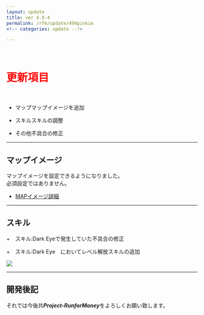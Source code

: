 ```yaml
---
layout: update
title: ver 4.9.4
permalink: /rfm/update/494pinkie 
<!-- categories: update --!>

---
```

<br>
<h1 id="1"><font color="red">更新項目</font></h1><br>

+ <span class="yellow-badge">マップ</span>マップイメージを追加       

+ <span class="blue-badge">スキル</span>スキルの調整     

+ <span class="green-badge">その他</span>不具合の修正 

----------------------------------------------------
## マップイメージ  

マップイメージを設定できるようになりました。  
必須設定ではありません。  

+ [MAPイメージ詳細](https://web.njj12.net/rfm/mappost) 

----------------------------------------------------
## スキル  

+　スキル:Dark Eyeで発生していた不具合の修正  

+　スキル:Dark Eye　においてレベル解放スキルの追加  

<img src="https://web.njj12.net/public/images/rfm/skillDarkEye.png"><br>


----------------------------------------------------
## 開発後記  


それでは今後共***Project-RunforMoney***をよろしくお願い致します。<br>
